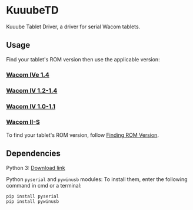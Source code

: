 # KuuubeTD

Kuuube Tablet Driver, a driver for serial Wacom tablets.

## Usage

Find your tablet's ROM version then use the applicable version:

### [Wacom IVe 1.4](./wacom_ive_1_4.md)

### [Wacom IV 1.2-1.4](./wacom_iv_1_2_to_1_4.md)

### [Wacom IV 1.0-1.1](./wacom_iv_1_0_to_1_1.md)

### [Wacom II-S](./wacom_ii_s.md)

To find your tablet's ROM version, follow [Finding ROM Version](./finding_rom_version.md).

## Dependencies

Python 3: [Download link](https://www.python.org/downloads/)

Python `pyserial` and `pywinusb` modules: To install them, enter the following command in cmd or a terminal:

```
pip install pyserial
pip install pywinusb
```